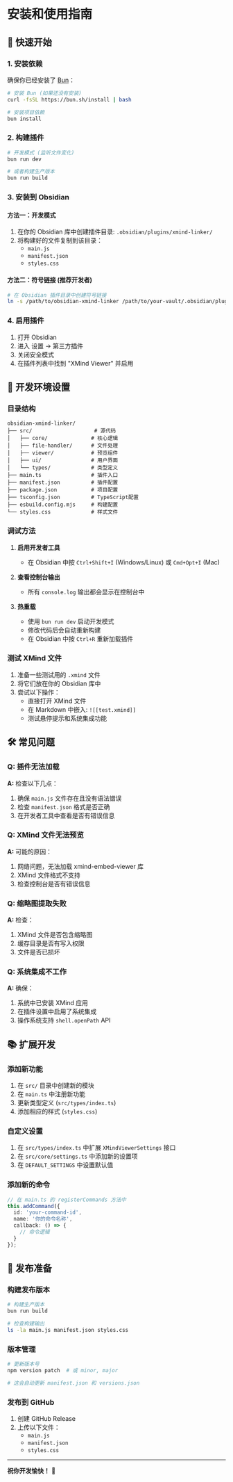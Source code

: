 # 安装和使用指南

## 🚀 快速开始

### 1. 安装依赖

确保你已经安装了 [Bun](https://bun.sh/)：

```bash
# 安装 Bun (如果还没有安装)
curl -fsSL https://bun.sh/install | bash

# 安装项目依赖
bun install
```

### 2. 构建插件

```bash
# 开发模式 (监听文件变化)
bun run dev

# 或者构建生产版本
bun run build
```

### 3. 安装到 Obsidian

#### 方法一：开发模式
1. 在你的 Obsidian 库中创建插件目录: `.obsidian/plugins/xmind-linker/`
2. 将构建好的文件复制到该目录：
   - `main.js`
   - `manifest.json`
   - `styles.css`

#### 方法二：符号链接 (推荐开发者)
```bash
# 在 Obsidian 插件目录中创建符号链接
ln -s /path/to/obsidian-xmind-linker /path/to/your-vault/.obsidian/plugins/xmind-linker
```

### 4. 启用插件

1. 打开 Obsidian
2. 进入 设置 → 第三方插件
3. 关闭安全模式
4. 在插件列表中找到 "XMind Viewer" 并启用

## 🔧 开发环境设置

### 目录结构

```
obsidian-xmind-linker/
├── src/                    # 源代码
│   ├── core/              # 核心逻辑
│   ├── file-handler/      # 文件处理
│   ├── viewer/            # 预览组件
│   ├── ui/                # 用户界面
│   └── types/             # 类型定义
├── main.ts                # 插件入口
├── manifest.json          # 插件配置
├── package.json           # 项目配置
├── tsconfig.json          # TypeScript配置
├── esbuild.config.mjs     # 构建配置
└── styles.css             # 样式文件
```

### 调试方法

1. **启用开发者工具**
   - 在 Obsidian 中按 `Ctrl+Shift+I` (Windows/Linux) 或 `Cmd+Opt+I` (Mac)

2. **查看控制台输出**
   - 所有 `console.log` 输出都会显示在控制台中

3. **热重载**
   - 使用 `bun run dev` 启动开发模式
   - 修改代码后会自动重新构建
   - 在 Obsidian 中按 `Ctrl+R` 重新加载插件

### 测试 XMind 文件

1. 准备一些测试用的 `.xmind` 文件
2. 将它们放在你的 Obsidian 库中
3. 尝试以下操作：
   - 直接打开 XMind 文件
   - 在 Markdown 中嵌入: `![[test.xmind]]`
   - 测试悬停提示和系统集成功能

## 🛠️ 常见问题

### Q: 插件无法加载
**A:** 检查以下几点：
1. 确保 `main.js` 文件存在且没有语法错误
2. 检查 `manifest.json` 格式是否正确
3. 在开发者工具中查看是否有错误信息

### Q: XMind 文件无法预览
**A:** 可能的原因：
1. 网络问题，无法加载 xmind-embed-viewer 库
2. XMind 文件格式不支持
3. 检查控制台是否有错误信息

### Q: 缩略图提取失败
**A:** 检查：
1. XMind 文件是否包含缩略图
2. 缓存目录是否有写入权限
3. 文件是否已损坏

### Q: 系统集成不工作
**A:** 确保：
1. 系统中已安装 XMind 应用
2. 在插件设置中启用了系统集成
3. 操作系统支持 `shell.openPath` API

## 📚 扩展开发

### 添加新功能

1. 在 `src/` 目录中创建新的模块
2. 在 `main.ts` 中注册新功能
3. 更新类型定义 (`src/types/index.ts`)
4. 添加相应的样式 (`styles.css`)

### 自定义设置

1. 在 `src/types/index.ts` 中扩展 `XMindViewerSettings` 接口
2. 在 `src/core/settings.ts` 中添加新的设置项
3. 在 `DEFAULT_SETTINGS` 中设置默认值

### 添加新的命令

```typescript
// 在 main.ts 的 registerCommands 方法中
this.addCommand({
  id: 'your-command-id',
  name: '你的命令名称',
  callback: () => {
    // 命令逻辑
  }
});
```

## 🎯 发布准备

### 构建发布版本

```bash
# 构建生产版本
bun run build

# 检查构建输出
ls -la main.js manifest.json styles.css
```

### 版本管理

```bash
# 更新版本号
npm version patch  # 或 minor, major

# 这会自动更新 manifest.json 和 versions.json
```

### 发布到 GitHub

1. 创建 GitHub Release
2. 上传以下文件：
   - `main.js`
   - `manifest.json`
   - `styles.css`

---

**祝你开发愉快！** 🚀 